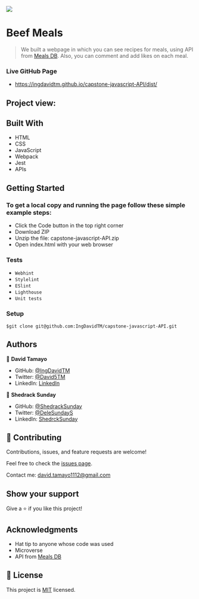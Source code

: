 ![](https://img.shields.io/badge/Microverse-blueviolet)

# Beef Meals

> We built a webpage in which you can see recipes for meals, using API from [Meals DB](https://www.themealdb.com/api.php). Also, you can comment and add likes on each meal.

### Live GitHub Page
- https://ingdavidtm.github.io/capstone-javascript-API/dist/

## Project view:


## Built With

- HTML
- CSS
- JavaScript
- Webpack
- Jest
- APIs

## Getting Started

### To get a local copy and running the page follow these simple example steps:
- Click the Code button in the top right corner
- Download ZIP
- Unzip the file: capstone-javascript-API.zip
- Open index.html with your web browser
### Tests
- `Webhint`
- `Stylelint`
- `ESlint`
- `Lighthouse`
- `Unit tests`
### Setup
```
$git clone git@github.com:IngDavidTM/capstone-javascript-API.git
```

## Authors

👤 **David Tamayo**

- GitHub: [@IngDavidTM](https://github.com/IngDavidTM)
- Twitter: [@David5TM](https://twitter.com/David5TM)
- LinkedIn: [LinkedIn](https://www.linkedin.com/in/ing-david-tamayo)

👤 **Shedrack Sunday**

- GitHub: [@ShedrackSunday](https://github.com/ShedrackSunday)
- Twitter: [@DeleSundayS](https://twitter.com/ShedrackSunday)
- LinkedIn: [ShedrckSunday](https://linkedin.com/in/ShedrackSunday)

## 🤝 Contributing

Contributions, issues, and feature requests are welcome!

Feel free to check the [issues page](../../issues/).

Contact me: david.tamayo1112@gmail.com

## Show your support

Give a ⭐️ if you like this project!

## Acknowledgments

- Hat tip to anyone whose code was used
- Microverse
- API from [Meals DB](https://www.themealdb.com/api.php)

## 📝 License

This project is [MIT](./LICENSE) licensed.
